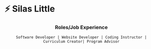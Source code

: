 # ⚡ Silas Little

<div align="center">

<h3 align="center">Roles/Job Experience</h3>

```
Software Developer | Website Developer | Coding Instructor | Curriculum Creator| Program Advisor
```
  
 #
</div>


<!--

**silas400/silas400** is a ✨ _special_ ✨ repository because its `README.md` (this file) appears on your GitHub profile.

Here are some ideas to get you started:

- 🔭 I’m currently working on ...
- 🌱 I’m currently learning ...
- 👯 I’m looking to collaborate on ...
- 🤔 I’m looking for help with ...
- 💬 Ask me about ...
- 📫 How to reach me: ...
- 😄 Pronouns: ...
- ⚡ Fun fact: ...
-->
